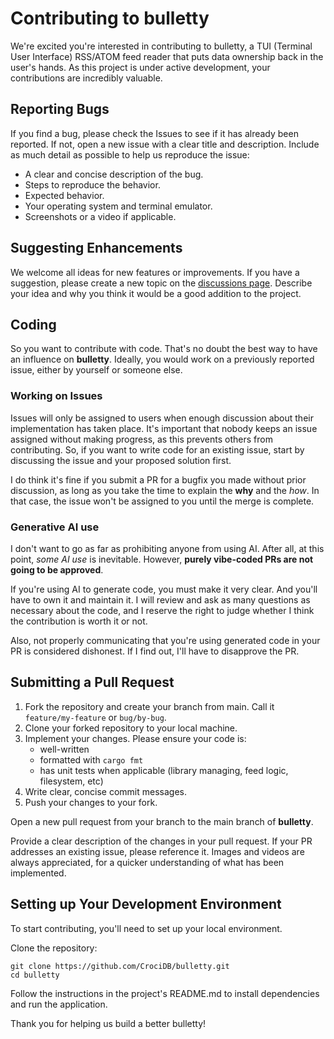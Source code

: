 # Contributing to bulletty

We're excited you're interested in contributing to bulletty, a TUI (Terminal User Interface) RSS/ATOM feed reader that puts data ownership back in the user's hands. As this project is under active development, your contributions are incredibly valuable.

## Reporting Bugs

If you find a bug, please check the Issues to see if it has already been reported. If not, open a new issue with a clear title and description. Include as much detail as possible to help us reproduce the issue:

- A clear and concise description of the bug.
- Steps to reproduce the behavior.
- Expected behavior.
- Your operating system and terminal emulator.
- Screenshots or a video if applicable.

## Suggesting Enhancements

We welcome all ideas for new features or improvements. If you have a suggestion, please create a new topic on the [discussions page](https://github.com/CrociDB/bulletty/discussions). Describe your idea and why you think it would be a good addition to the project.

## Coding

So you want to contribute with code. That's no doubt the best way to have an influence on **bulletty**. Ideally, you would work on a previously reported issue, either by yourself or someone else.

### Working on Issues

Issues will only be assigned to users when enough discussion about their implementation has taken place. It's important that nobody keeps an issue assigned without making progress, as this prevents others from contributing. So, if you want to write code for an existing issue, start by discussing the issue and your proposed solution first.

I do think it's fine if you submit a PR for a bugfix you made without prior discussion, as long as you take the time to explain the **why** and the *how*. In that case, the issue won't be assigned to you until the merge is complete.

### Generative AI use

I don't want to go as far as prohibiting anyone from using AI. After all, at this point, _some AI use_ is inevitable. However, **purely vibe-coded PRs are not going to be approved**.

If you're using AI to generate code, you must make it very clear. And you'll have to own it and maintain it. I will review and ask as many questions as necessary about the code, and I reserve the right to judge whether I think the contribution is worth it or not.

Also, not properly communicating that you're using generated code in your PR is considered dishonest. If I find out, I'll have to disapprove the PR.

## Submitting a Pull Request

1. Fork the repository and create your branch from main. Call it `feature/my-feature` or `bug/by-bug`.
2. Clone your forked repository to your local machine.
3. Implement your changes. Please ensure your code is:
    - well-written
    - formatted with `cargo fmt`
    - has unit tests when applicable (library managing, feed logic, filesystem, etc)
4. Write clear, concise commit messages.
5. Push your changes to your fork.

Open a new pull request from your branch to the main branch of **bulletty**.

Provide a clear description of the changes in your pull request. If your PR addresses an existing issue, please reference it. Images and videos are always appreciated, for a quicker understanding of what has been implemented. 

## Setting up Your Development Environment

To start contributing, you'll need to set up your local environment.

Clone the repository:

```shell
git clone https://github.com/CrociDB/bulletty.git
cd bulletty
```

Follow the instructions in the project's README.md to install dependencies and run the application.

Thank you for helping us build a better bulletty!
